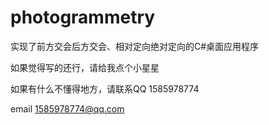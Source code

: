# photogrammetry
实现了前方交会后方交会、相对定向绝对定向的C#桌面应用程序

如果觉得写的还行，请给我点个小星星

如果有什么不懂得地方，请联系QQ 1585978774 

email 1585978774@qq.com
